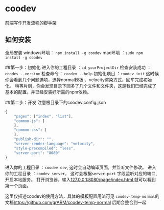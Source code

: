 # coodev
前端写作开发流程的脚手架

## 如何安装
全局安装 
windows环境： `npm install -g coodev`
mac环境 ：`sudo npm install -g coodev`

##第一步：初始化
进入你的工程目录 ：`cd yourProjectDir`
检查安装成功 ：`coodev --version`
检查命令 ：`coodev --help`
初始化项目 ：`coodev init`
这时候你会看到几个问题选项，选择normal模板  、velocity渲染方式，回车完成初始化。
稍等片刻，你会发现目录下回多了几个文件和文件夹，这是我们已经完成了基本的配置。并已经安装好所需的npm依赖。

##第二步：开发
注意根目录下的coodev.config.json
``` javascript
{
	"pages": ["index", "list"],
	"common-js": [
	],
	"common-css": [
	],
	"publish-dir": "",
	"server-render-language": "velocity",
	"style-precompiled": "less",
	"server-port": "8080"
}
```

进入你的工程目录 ：`coodev dev`, 这时会自动编译页面，并监听文件修改。
进入你的工程目录 ：`coodev server`， 这时会根据`server-port` 字段监听对应的端口,开启本地服务。
打开浏览器，输入<a target="_blank" href="http://127.0.0.1:8080/page/index.html">127.0.0.1:8080/page/index.html </a>就可以看到第一个页面。

这里仅描述coodev的使用方法，具体的模板配置用法可见 `coodev-temp-normal`的文档<aa target="_blank" href="https://github.com/grARM/coodev-temp-normal">https://github.com/grARM/coodev-temp-normal</a>
后期会整合到一起


